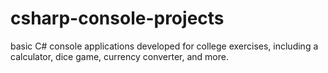 # csharp-console-projects
basic C# console applications developed for college exercises, including a calculator, dice game, currency converter, and more.
